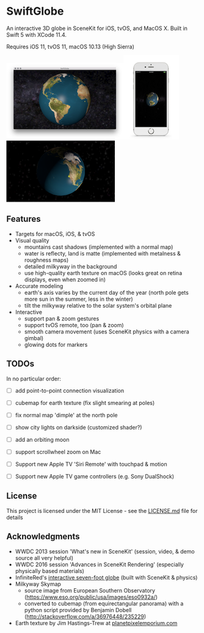 # SwiftGlobe

An interactive 3D globe in SceneKit for iOS, tvOS, and MacOS X.  Built in Swift 5 with XCode 11.4.

Requires iOS 11, tvOS 11, macOS 10.13 (High Sierra)


![Screenshot on MacOS X](macos_screen.png)![Screenshot on iOS](ios_screen.png)![Screenshot on tvOS](tv_screen.png)

## Features

- Targets for macOS, iOS, & tvOS
- Visual quality
	- mountains cast shadows (implemented with a normal map)
	- water is reflecty, land is matte (implemented with metalness & roughness maps)
	- detailed milkyway in the background
	- use high-quality earth texture on macOS (looks great on retina displays, even when zoomed in)
- Accurate modeling
	- earth's axis varies by the current day of the year (north pole gets more sun in the summer, less in the winter)
	- tilt the milkyway relative to the solar system's orbital plane
- Interactive
	- support pan & zoom gestures
	- support tvOS remote, too (pan & zoom)
	- smooth camera movement (uses SceneKit physics with a camera gimbal)
	- glowing dots for markers 

## TODOs

In no particular order:
- [ ] add point-to-point connection visualization
- [ ] cubemap for earth texture (fix slight smearing at poles)
- [ ] fix normal map 'dimple' at the north pole
- [ ] show city lights on darkside (customized shader?)
- [ ] add an orbiting moon
- [ ] support scrollwheel zoom on Mac
- [ ] Support new Apple TV 'Siri Remote'  with touchpad & motion
- [ ] Support new Apple TV game controllers (e.g. Sony DualShock)


## License

This project is licensed under the MIT License - see the [LICENSE.md](LICENSE.md) file for details

## Acknowledgments

* WWDC 2013 session 'What's new in SceneKit' (session, video, & demo source all very helpful)
* WWDC 2016 session 'Advances in SceneKit Rendering' (especially physically based materials)
* InfiniteRed's [interactive seven-foot globe](http://infinitered.com/2015/02/10/a-seven-foot-globe-running-on-os-x-and-an-ipad-app-created-using-rubymotion-and-scenekit/) (built with SceneKit & physics) 
* Milkyway Skymap
    * source image from European Southern Observatory (https://www.eso.org/public/usa/images/eso0932a/)
    * converted to cubemap (from equirectangular panorama) with a python script provided by Benjamin Dobell (http://stackoverflow.com/a/36976448/235229)
* Earth texture by Jim Hastings-Trew at [planetpixelemporium.com](http://planetpixelemporium.com/earth.html)



